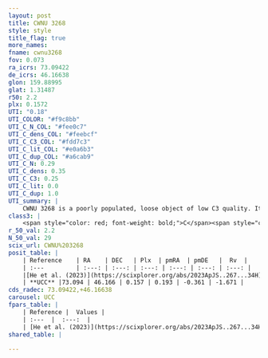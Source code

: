 ```yaml
---
layout: post
title: CWNU 3268
style: style
title_flag: true
more_names: 
fname: cwnu3268
fov: 0.073
ra_icrs: 73.09422
de_icrs: 46.16638
glon: 159.88995
glat: 1.31487
r50: 2.2
plx: 0.1572
UTI: "0.18"
UTI_COLOR: "#f9c8bb"
UTI_C_N_COL: "#fee0c7"
UTI_C_dens_COL: "#feebcf"
UTI_C_C3_COL: "#fdd7c3"
UTI_C_lit_COL: "#e0a6b3"
UTI_C_dup_COL: "#a6cab9"
UTI_C_N: 0.29
UTI_C_dens: 0.35
UTI_C_C3: 0.25
UTI_C_lit: 0.0
UTI_C_dup: 1.0
UTI_summary: |
    CWNU 3268 is a poorly populated, loose object of low C3 quality. It was recently reported in the literature.
class3: |
    <span style="color: red; font-weight: bold;">C</span><span style="color: red; font-weight: bold;">C</span>
r_50_val: 2.2
N_50_val: 29
scix_url: CWNU%203268
posit_table: |
    | Reference    | RA    | DEC   | Plx  | pmRA  | pmDE   |  Rv  |
    | :---         | :---: | :---: | :---: | :---: | :---: | :---: |
    |[He et al. (2023)](https://scixplorer.org/abs/2023ApJS..267...34H) | 73.101 | 46.167 | 0.155 | 0.187 | -0.37 | -25.69 |
    | **UCC** |73.094 | 46.166 | 0.157 | 0.193 | -0.361 | -1.671 | 
cds_radec: 73.09422,+46.16638
carousel: UCC
fpars_table: |
    | Reference |  Values |
    | :---  |  :---:  |
    | [He et al. (2023)](https://scixplorer.org/abs/2023ApJS..267...34H) | `A0=2.75, m-M=13.6, logA=8.3` |
shared_table: |
    
---
```

